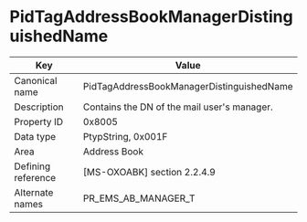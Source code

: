 # PidTagAddressBookManagerDistinguishedName

| Key | Value |
|---|---|
| Canonical name | PidTagAddressBookManagerDistinguishedName |
| Description | Contains the DN of the mail user's manager. |
| Property ID | 0x8005 |
| Data type | PtypString, 0x001F |
| Area | Address Book |
| Defining reference | [MS-OXOABK] section 2.2.4.9 |
| Alternate names | PR_EMS_AB_MANAGER_T |
